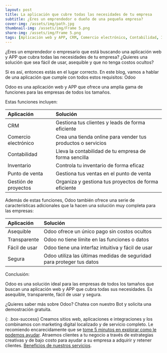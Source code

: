 ```yaml
---
layout: post
title: La aplicación que cubre todas las necesidades de tu empresa
subtitle: ¿Eres un emprendedor o dueño de una pequeña empresa?
cover-img: /assets/img/path.jpg
thumbnail-img: /assets/img/Frame 5.png
share-img: /assets/img/Frame 5.png
tags: [Aplicación web y APP, CRM, Comercio electrónico, Contabilidad, Inventario, Punto de venta, Gestión de proyectos, Empresa, Emprendedor, Empresario, 20 a 40 años, 1 necesidad]
---
```


¿Eres un emprendedor o empresario que está buscando una aplicación web y APP que cubra todas las necesidades de tu empresa? ¿Quieres una solución que sea fácil de usar, asequible y que no tenga costos ocultos?

Si es así, entonces estás en el lugar correcto. En este blog, vamos a hablar de una aplicación que cumple con todos estos requisitos: Odoo

Odoo es una aplicación web y APP que ofrece una amplia gama de funciones para las empresas de todos los tamaños. 


Estas funciones incluyen:

| Aplicación | Solución |
| :------ |:--- |
| CRM | Gestiona tus clientes y leads de forma eficiente | 
| Comercio electrónico | Crea una tienda online para vender tus productos o servicios | 
| Contabilidad | Lleva la contabilidad de tu empresa de forma sencilla | 
| Inventario | Controla tu inventario de forma eficaz | 
| Punto de venta | Gestiona tus ventas en el punto de venta |
| Gestión de proyectos | Organiza y gestiona tus proyectos de forma eficiente |

Además de estas funciones, Odoo también ofrece una serie de características adicionales que la hacen una solución muy completa para las empresas:

| Aplicación | Solución |
| :------ |:--- |
| Asequible | Odoo ofrece un único pago sin costos ocultos | 
| Transparente | Odoo no tiene límite en las funciones o datos | 
| Fácil de usar | Odoo tiene una interfaz intuitiva y fácil de usar | 
| Segura | Odoo utiliza las últimas medidas de seguridad para proteger tus datos | 


Conclusión:

Odoo es una solución ideal para las empresas de todos los tamaños que buscan una aplicación web y APP que cubra todas sus necesidades. Es asequible, transparente, fácil de usar y segura.

¿Quieres saber más sobre Odoo? Chatea con nuestro Bot y solicita una demostración gratuita.

{: .box-success}
Creamos sitios web, aplicaciones e integraciones y los combinamos con marketing digital localizado y de servicio completo. Le recomiendo encarecidamente que se [tome 5 minutos en explorar como le podemos ayudar](https://www.facebook.com/nube.io). Atraemos clientes a tu negocio a través de estrategias creativas y de bajo costo para ayudar a su empresa a adquirir y retener clientes. [Beneficios de nuestros servicios](https://nubelapy.github.io/nube/aboutme/).